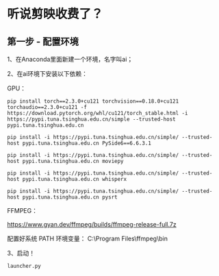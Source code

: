 # 听说剪映收费了？
## 第一步 - 配置环境
1、在Anaconda里面新建一个环境，名字叫ai；

2、在ai环境下安装以下依赖：

GPU：

`pip install torch==2.3.0+cu121 torchvision==0.18.0+cu121 torchaudio==2.3.0+cu121 -f https://download.pytorch.org/whl/cu121/torch_stable.html -i https://pypi.tuna.tsinghua.edu.cn/simple --trusted-host pypi.tuna.tsinghua.edu.cn`

`pip install -i https://pypi.tuna.tsinghua.edu.cn/simple/ --trusted-host pypi.tuna.tsinghua.edu.cn PySide6==6.6.3.1`

`pip install -i https://pypi.tuna.tsinghua.edu.cn/simple/ --trusted-host pypi.tuna.tsinghua.edu.cn moviepy`

`pip install -i https://pypi.tuna.tsinghua.edu.cn/simple/ --trusted-host pypi.tuna.tsinghua.edu.cn whisperx`

`pip install -i https://pypi.tuna.tsinghua.edu.cn/simple/ --trusted-host pypi.tuna.tsinghua.edu.cn pysrt`

FFMPEG：

https://www.gyan.dev/ffmpeg/builds/ffmpeg-release-full.7z

配置好系统 PATH 环境变量： C:\Program Files\ffmpeg\bin

3、启动！

`launcher.py`